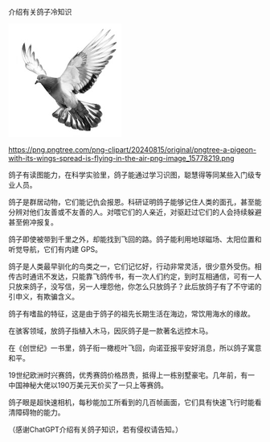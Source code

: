 介绍有关鸽子冷知识


![介绍有关鸽子冷知识](https://github.com/ywangnccu/ywang/blob/main/images/PIGEON.jpg)

https://png.pngtree.com/png-clipart/20240815/original/pngtree-a-pigeon-with-its-wings-spread-is-flying-in-the-air-png-image_15778219.png

鸽子有读图能力，在科学实验里，鸽子能通过学习识图，聪慧得等同某些入门级专业人员。

鸽子是群居动物，它们能记仇会报恩。科研证明鸽子能够记住人类的面孔，甚至能分辨对他们友善或不友善的人。对喂它们的人亲近，对驱赶过它们的人会持续躲避甚至俯冲报复。

鸽子即使被带到千里之外，却能找到飞回的路。鸽子能利用地球磁场、太阳位置和听觉导航，它们有内建 GPS。

鸽子是人类最早驯化的鸟类之一，它们记忆好，行动非常灵活，很少意外受伤。相传古时通讯不发达，只能靠飞鸽传书，有一次人们约定，到时互相通信，可有一人只放来鸽子，没写信，另一人埋怨他，你怎么只放鸽子？此后放鸽子有了不守诺的引申义，有欺骗含义。

鸽子有嗜盐的特征，这是由于鸽子的祖先长期生活在海边，常饮用海水的缘故。

在骇客领域，放鸽子指植入木马，因灰鸽子是一款著名远控木马。

在《创世纪》一书里，鸽子衔一橄榄叶飞回，向诺亚报平安好消息，所以鸽子寓意和平。

19世纪欧洲时兴赛鸽，优秀赛鸽价格昂贵，抵得上一栋别墅豪宅。几年前，有一中国神秘大佬以190万美元天价买了一只上等赛鸽。

鸽子眼是超快速相机，每秒能加工所看到的几百帧画面，它们具有快速飞行时能看清障碍物的能力。


（感谢ChatGPT介绍有关鸽子知识，若有侵权请告知。）
